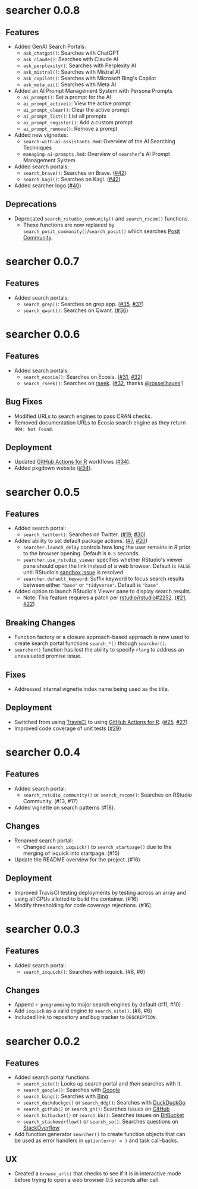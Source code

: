 # searcher 0.0.8

## Features

- Added GenAI Search Portals: 
    - `ask_chatgpt()`: Searches with ChatGPT
    - `ask_claude()`: Searches with Claude AI
    - `ask_perplexity()`: Searches with Perplexity AI
    - `ask_mistral()`: Searches with Mistral AI
    - `ask_copilot()`: Searches with Microsoft Bing's Copilot
    - `ask_meta_ai()`: Searches with Meta AI
- Added an AI Prompt Management System with Persona Prompts
    - `ai_prompt()`: Set a prompt for the AI
    - `ai_prompt_active()`: View the active prompt
    - `ai_prompt_clear()`: Clear the active prompt
    - `ai_prompt_list()`: List all prompts
    - `ai_prompt_register()`: Add a custom prompt
    - `ai_prompt_remove()`: Remove a prompt
- Added new vignettes:
    - `search-with-ai-assistants.Rmd`: Overview of the AI Searching Techniques
    - `managing-ai-prompts.Rmd`: Overview of `searcher`'s AI Prompt Management System
- Added search portals:
    - `search_brave()`: Searches on Brave. 
      ([#42](https://github.com/coatless-rpkg/searcher/pull/42))
    - `search_kagi()`: Searches on Kagi. 
      ([#42](https://github.com/coatless-rpkg/searcher/pull/42))
- Added searcher logo ([#40](https://github.com/coatless-rpkg/searcher/pull/40))

## Deprecations

- Deprecated `search_rstudio_community()` and `search_rscom()` functions. 
  - These functions are now replaced by `search_posit_community()`/`search_posit()`
    which searches [Posit Community](https://community.posit.co/search).

# searcher 0.0.7

## Features

- Added search portals:
    - `search_grep()`: Searches on grep.app. 
      ([#35](https://github.com/coatless-rpkg/searcher/issues/35), 
       [#37](https://github.com/coatless-rpkg/searcher/pull/37))
    - `search_qwant()`: Searches on Qwant. 
      ([#36](https://github.com/coatless-rpkg/searcher/issues/36))

# searcher 0.0.6

## Features

- Added search portals:
    - `search_ecosia()`: Searches on Ecosia. 
      ([#31](https://github.com/coatless-rpkg/searcher/issues/31), 
       [#32](https://github.com/coatless-rpkg/searcher/pull/32))
    - `search_rseek()`: Searches on [rseek](https://rseek.org/). 
      ([#32](https://github.com/coatless-rpkg/searcher/pull/33), thanks [@rossellhayes](https://github.com/rossellhayes)!)
      
## Bug Fixes

- Modified URLs to search engines to pass CRAN checks.
- Removed documentation URLs to Ecosia search engine as they return `404: Not Found`.
      
## Deployment

- Updated [GitHub Actions for R](https://github.com/r-lib/actions) workflows
  ([#34](https://github.com/coatless-rpkg/searcher/pull/34)).
- Added pkgdown website ([#34](https://github.com/coatless-rpkg/searcher/pull/34)).

# searcher 0.0.5

## Features

- Added search portal:
    - `search_twitter()`: Searches on Twitter. 
      ([#19](https://github.com/coatless-rpkg/searcher/issues/19), 
       [#30](https://github.com/coatless-rpkg/searcher/pull/30))
- Added ability to set default package actions.
  ([#7](https://github.com/coatless-rpkg/searcher/issues/7),
   [#20](https://github.com/coatless-rpkg/searcher/pull/20))
  - `searcher.launch_delay` controls how long the user remains in _R_ prior
    to the browser opening. Default is `0.5` seconds.
  - `searcher.use_rstudio_viewer` specifies whether RStudio's viewer pane should
    open the link instead of a web browser. Default is `FALSE` until RStudio's
    [sandbox issue](https://github.com/rstudio/rstudio/issues/2252) is resolved.
  - `searcher.default_keyword`: Suffix keyword to focus search results
    between either `"base"` or `"tidyverse"`. Default is `"base"`.
- Added option to launch RStudio's Viewer pane to display search results.
  - Note: This feature requires a patch per [rstudio/rstudio#2252](https://github.com/rstudio/rstudio/issues/2252). 
  ([#21](https://github.com/coatless-rpkg/searcher/issues/21),
   [#22](https://github.com/coatless-rpkg/searcher/pull/22))

## Breaking Changes

- Function factory or a closure approach-based approach is now used to create
  search portal functions `search_*()` through `searcher()`. 
- `searcher()` function has lost the ability to specify `rlang` to address
  an unevaluated promise issue.
  
## Fixes

- Addressed internal vignette index name being used as the title.

## Deployment

- Switched from using [TravisCI](https://www.travis-ci.com/) to using
  [GitHub Actions for R](https://github.com/r-lib/actions). 
  ([#25](https://github.com/coatless-rpkg/searcher/issues/25),
   [#27](https://github.com/coatless-rpkg/searcher/pull/27))
- Improved code coverage of unit tests ([#29](https://github.com/coatless-rpkg/searcher/pull/29))

# searcher 0.0.4

## Features

- Added search portal:
    - `search_rstudio_community()` or `search_rscom()`: Searches on RStudio Community. 
      (#13, #17)
- Added vignette on search patterns (#18).

## Changes

- Renamed search portal:
    - Changed `search_ixquick()` to `search_startpage()` due to the 
      merging of ixquick into startpage. (#15)
- Update the README overview for the project. (#16)

## Deployment

- Improved TravisCI testing deployments by testing across an array and using
  all CPUs allotted to build the container. (#16)
- Modify thresholding for code coverage rejections. (#16)

# searcher 0.0.3

## Features

- Added search portal:
    - `search_ixquick()`: Searches with ixquick. (#8, #6)

## Changes

- Append `r programming` to major search engines by default (#11, #10)
- Add `ixquick` as a valid engine to `search_site()`. (#8, #6)
- Included link to repository and bug tracker to `DESCRIPTION`.

# searcher 0.0.2

## Features

- Added search portal functions
    - `search_site()`: Looks up search portal and _then_ searches with it.
    - `search_google()`: Searches with [Google](https://www.google.com)
    - `search_bing()`: Searches with [Bing](https://www.bing.com)
    - `search_duckduckgo()` or `search_ddg()`: Searches with [DuckDuckGo](https://duckduckgo.com/)
    - `search_github()` or `search_gh()`: Searches issues on [GitHub](https://github.com/)
    - `search_bitbucket()` or `search_bb()`: Searches issues on [BitBucket](https://bitbucket.org/)
    - `search_stackoverflow()` or `search_so()`: Searches questions on [StackOverflow](https://stackoverflow.com/)
- Add function generator `searcher()` to create function objects that can be
  used as error handlers in `option(error = )` and task call-backs.

## UX

- Created a `browse_url()` that checks to see if it is in interactive mode before
  trying to open a web browser 0.5 seconds after call. 
